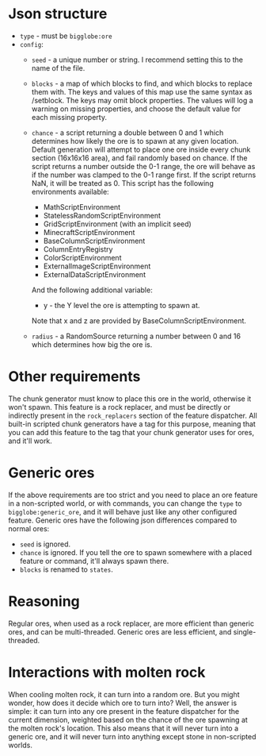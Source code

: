 # Json structure

* `type` - must be `bigglobe:ore`
* `config`:
	* `seed` - a unique number or string. I recommend setting this to the name of the file.
	* `blocks` - a map of which blocks to find, and which blocks to replace them with. The keys and values of this map use the same syntax as /setblock. The keys may omit block properties. The values will log a warning on missing properties, and choose the default value for each missing property.
	* `chance` - a script returning a double between 0 and 1 which determines how likely the ore is to spawn at any given location. Default generation will attempt to place one ore inside every chunk section (16x16x16 area), and fail randomly based on chance. If the script returns a number outside the 0-1 range, the ore will behave as if the number was clamped to the 0-1 range first. If the script returns NaN, it will be treated as 0. This script has the following environments available:
		* MathScriptEnvironment
		* StatelessRandomScriptEnvironment
		* GridScriptEnvironment (with an implicit seed)
		* MinecraftScriptEnvironment
		* BaseColumnScriptEnvironment
		* ColumnEntryRegistry
		* ColorScriptEnvironment
		* ExternalImageScriptEnvironment
		* ExternalDataScriptEnvironment

		And the following additional variable:
		* y - the Y level the ore is attempting to spawn at.

		Note that x and z are provided by BaseColumnScriptEnvironment.
	* `radius` - a RandomSource returning a number between 0 and 16 which determines how big the ore is.

# Other requirements

The chunk generator must know to place this ore in the world, otherwise it won't spawn. This feature is a rock replacer, and must be directly or indirectly present in the `rock_replacers` section of the feature dispatcher. All built-in scripted chunk generators have a tag for this purpose, meaning that you can add this feature to the tag that your chunk generator uses for ores, and it'll work.

# Generic ores

If the above requirements are too strict and you need to place an ore feature in a non-scripted world, or with commands, you can change the `type` to `bigglobe:generic_ore`, and it will behave just like any other configured feature. Generic ores have the following json differences compared to normal ores:
* `seed` is ignored.
* `chance` is ignored. If you tell the ore to spawn somewhere with a placed feature or command, it'll always spawn there.
* `blocks` is renamed to `states`.

# Reasoning

Regular ores, when used as a rock replacer, are more efficient than generic ores, and can be multi-threaded. Generic ores are less efficient, and single-threaded.

# Interactions with molten rock

When cooling molten rock, it can turn into a random ore. But you might wonder, how does it decide which ore to turn into? Well, the answer is simple: it can turn into any ore present in the feature dispatcher for the current dimension, weighted based on the chance of the ore spawning at the molten rock's location. This also means that it will never turn into a generic ore, and it will never turn into anything except stone in non-scripted worlds.